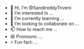 - 👋 Hi, I’m @SandireddyTriveni
- 👀 I’m interested in ...
- 🌱 I’m currently learning ...
- 💞️ I’m looking to collaborate on ...
- 📫 How to reach me ...
- 😄 Pronouns: ...
- ⚡ Fun fact: ...

<!---
SangireddyTriveni/SangireddyTriveni is a ✨ special ✨ repository because its `README.md` (this file) appears on your GitHub profile.
You can click the Preview link to take a look at your changes.
--->
